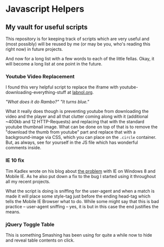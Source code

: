 # Javascript Helpers

## My vault for useful scripts

This repository is for keeping track of scripts which are very useful and (most possibly) will be reused by me (or may be you, who's reading this right now) in future projects.

And now for a long list with a few words to each of the little fellas. Okay, it will become a long list at one point in the future.

### Youtube Video Replacement

I found this very helpful script to replace the iframe with youtube-downloading-everything-stuff at [labnol.org](http://www.labnol.org/internet/light-youtube-embeds/27941/).

*"What does it do Rambo?" "It turns blue."*

What it really does though is preventing youtube from downloading the video and the player and all that clutter coming along with it (additional ~400kb and 12 HTTP-Requests) and replacing that with the standard youtube thumbnail image. What can be done on top of that is to remove the "download the thumb from youtube" part and replace that with a background-image via CSS, which you can place on the `.circle` container. But, as always, see for yourself in the JS file which has wonderful comments inside.

### IE 10 fix

Tim Kadlex wrote on his blog about [the problem](http://timkadlec.com/2013/01/windows-phone-8-and-device-width/) with IE on Windows 8 and Mobile IE. As he also put down a fix to the bug I started using it throughout all my recent projects.

What the script is doing is sniffing for the user-agent and when a match is made it will place some style-tag just before the ending head-tag which tells the Mobile IE Browser what to do. While some might say that this is bad practice – user-agent sniffing – yes, it is but in this case the end justifies the means.

### jQuery Toggle Table

This is something Smashing has been using for quite a while now to hide and reveal table contents on click.
